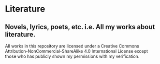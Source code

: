 # Literature
Novels, lyrics, poets, etc. i.e. All my works about literature.
---------
All works in this repository are licensed under a Creative Commons Attribution-NonCommercial-ShareAlike 4.0 International License 
except those who has publicly shown my permissions with my verification.
